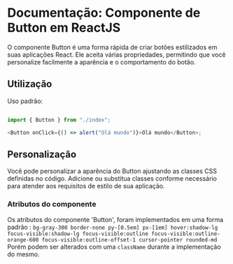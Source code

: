 # Documentação: Componente de Button em ReactJS

O componente Button é uma forma rápida de criar botões estilizados em suas aplicações React. Ele aceita várias propriedades, permitindo que você personalize facilmente a aparência e o comportamento do botão.

## Utilização 

Uso padrão:

```js

import { Button } from "./index";

<Button onClick={() => alert("Olá mundo")}>Olá mundo</Button>;


```

## Personalização

Você pode personalizar a aparência do Button ajustando as classes CSS definidas no código. Adicione ou substitua classes conforme necessário para atender aos requisitos de estilo de sua aplicação.

### Atributos do componente

Os atributos do componente 'Button', foram implementados em uma forma padrão : `bg-gray-300 border-none py-[0.5em] px-[1em] hover:shadow-lg focus-visible:shadow-lg focus-visible:outline focus-visible:outline-orange-600 focus-visible:outline-offset-1 cursor-pointer rounded-md`
Porém podem ser alterados com uma `className` durante a implementação do mesmo.





